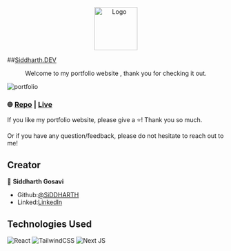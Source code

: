 <div align="center">
  <img alt="Logo" src="https://github.com/siddharthgosavi/portfolio/assets/17062336/127f8d8b-0544-4abe-b7b2-afac35e29503" width="100" />
</div>

##[Siddharth.DEV](https://portfolio-16nw8allb-siddharthgosavi.vercel.app/)

<p align="center">
Welcome to my portfolio website , thank you for checking it out. 
</p>

![portfolio](https://github.com/siddharthgosavi/portfolio/assets/17062336/1555c2c5-b9e5-41ed-b156-c85eb2041dba)


### 🌐 [Repo](https://github.com/siddharthgosavi/portfolio) | [Live](WebAdd) 

If you like my portfolio website, please give a ⭐️! Thank you so much.

Or if you have any question/feedback, please do not hesitate to reach out to me! 

## Creator

👤 **Siddharth Gosavi**

- Github:[@SiDDHARTH](https://github.com/siddharthgosavi)
- Linked:[LinkedIn](https://linkedin.com/in/siddharthgosavi/)

## Technologies Used

![React](https://img.shields.io/badge/react-%2320232a.svg?style=for-the-badge&logo=react&logoColor=%2361DAFB)
![TailwindCSS](https://img.shields.io/badge/tailwindcss-%2338B2AC.svg?style=for-the-badge&logo=tailwind-css&logoColor=white)
![Next JS](https://img.shields.io/badge/Next-black?style=for-the-badge&logo=next.js&logoColor=white)

